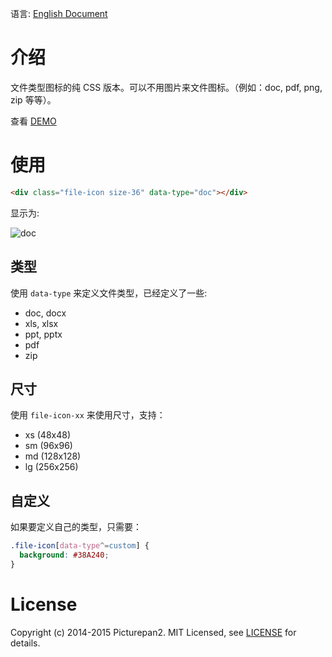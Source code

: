 语言: [English Document]

# 介绍

文件类型图标的纯 CSS 版本。可以不用图片来文件图标。（例如：doc, pdf, png, zip 等等）。

查看 [DEMO]

# 使用

```html
<div class="file-icon size-36" data-type="doc"></div>
```

显示为:

![doc](https://cloud.githubusercontent.com/assets/119550/5550524/583be08c-8be2-11e4-99a3-d7e9f24b1db3.jpg)

## 类型

使用 `data-type` 来定义文件类型，已经定义了一些:

- doc, docx
- xls, xlsx
- ppt, pptx
- pdf
- zip

## 尺寸

使用 `file-icon-xx` 来使用尺寸，支持：
 
- xs  (48x48)
- sm  (96x96)
- md  (128x128)
- lg  (256x256)

## 自定义

如果要定义自己的类型，只需要：

```css
.file-icon[data-type^=custom] {
  background: #38A240;
}
```

# License

Copyright (c) 2014-2015 Picturepan2. MIT Licensed, see [LICENSE] for details.

[DEMO]: https://picturepan2.github.io/fileicon.css
[LICENSE]: https://picturepan2.github.io/fileicon.css/LICENSE
[English Document]: https://github.com/picturepan2/fileicon.css

